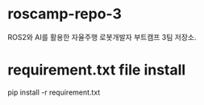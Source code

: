 # roscamp-repo-3
ROS2와 AI를 활용한 자율주행 로봇개발자 부트캠프 3팀 저장소.

# requirement.txt file install
<sorce> pip install -r requirement.txt

